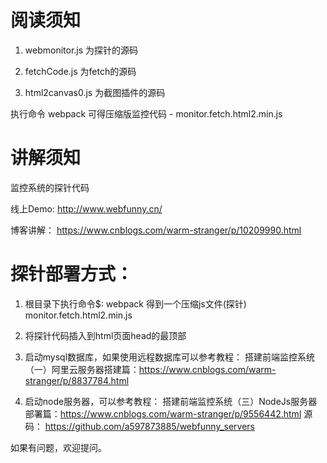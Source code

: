 # 阅读须知
1. webmonitor.js 为探针的源码

2. fetchCode.js 为fetch的源码

3. html2canvas0.js 为截图插件的源码

执行命令 webpack 可得压缩版监控代码 - monitor.fetch.html2.min.js 


# 讲解须知
监控系统的探针代码

线上Demo:
    http://www.webfunny.cn/ 
    
博客讲解：
    https://www.cnblogs.com/warm-stranger/p/10209990.html


# 探针部署方式：

1. 根目录下执行命令$: webpack
   得到一个压缩js文件(探针)  monitor.fetch.html2.min.js 
   
2. 将探针代码插入到html页面head的最顶部   
   <html lang="en">
    <head>
        <meta charset="UTF-8">
        <meta name="viewport">
        <meta name="format-detection" content="telephone=no">
        <title></title>
        <!-- 判断生产环境加载监控代码 开始 -->
        <script type="text/javascript" src="http://localhost:8000/monitor.fetch.html2.min.js"></script>
        <!-- 判断生产环境加载监控代码 结束 -->
    </head>
    <body></body>
   </html>
   
3. 启动mysql数据库，如果使用远程数据库可以参考教程：
    搭建前端监控系统（一）阿里云服务器搭建篇：https://www.cnblogs.com/warm-stranger/p/8837784.html
    
4. 启动node服务器，可以参考教程： 
    搭建前端监控系统（三）NodeJs服务器部署篇：https://www.cnblogs.com/warm-stranger/p/9556442.html
    源码： https://github.com/a597873885/webfunny_servers
    
如果有问题，欢迎提问。

